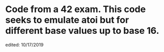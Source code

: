 # Code from a 42 exam. This code seeks to emulate atoi but for different base values up to base 16.

edited: 10/17/2019